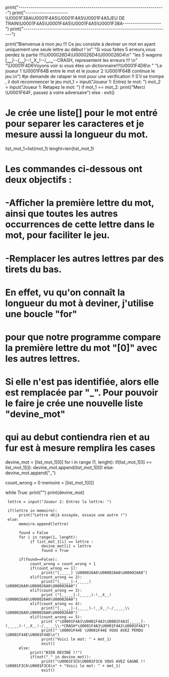 print("------------------------------------------------------------------------")
print("---------------------\U0001F38A\U0001F4A5\U0001F4A5\U0001F4A5JEU DE TRAIN\U0001F4A5\U0001F4A5\U0001F4A5\U0001F38A-------------------")
print("------------------------------------------------------------------------")

print("Bienvenue à mon jeu !!! Ce jeu consiste à deviner un mot en ayant uniquement une seule lettre au début ! \n"
      "Si vous faites 5 erreurs,vous perdez la partie !!!\U000026D4\U000026D4\U000026D4\n"
      "les 5 wagons [˳˳_˳˳]--(˳˳_˳˳)--!˳˳X˳˳!--/˳˳_˳˳\--CRASH, representent les erreurs !!! \n"
      "\U0001F4D6Voyons voir si vous êtes un dictionnaire!!!\U0001F4D6\n "
      "Le joueur 1 \U0001F64B entre le mot et le joueur 2 \U0001F64B  continue le jeu.\n")
#je demande de rataper le mot pour une verification !! S'il se trompe , il doit recommencer le jeu
mot_1 = input("Joueur 1: Entrez le mot: ")
mot_2 = input("Joueur 1: Retapez le mot: ")
if mot_1 == mot_2:
     print("Merci \U0001F64F, passez à votre adversaire")
else :
     exit()

# Je crée une liste[] pour le mot entré pour separer les caracteres et je mesure aussi la longueur du mot.
list_mot_1=list(mot_1)
lenght=len(list_mot_1)

# Les commandes ci-dessous ont deux objectifs :
# -Afficher la première lettre du mot, ainsi que toutes les autres occurrences de cette lettre dans le mot, pour faciliter le jeu.
# -Remplacer les autres lettres par des tirets du bas.
# En effet, vu qu'on connaît la longueur du mot à deviner, j'utilise une boucle "for"
# pour que notre programme compare la première lettre du mot "[0]" avec les autres lettres.
# Si elle n'est pas identifiée, alors elle est remplacée par "_". Pour pouvoir le faire je crée une nouvelle liste "devine_mot"
# qui au debut contiendra rien et au fur est à mesure remplira les cases

devine_mot = [list_mot_1[0]]
for i in range (1, lenght):
     if(list_mot_1[0] == list_mot_1[i]):
          devine_mot.append(list_mot_1[0])
     else:
          devine_mot.append("_")

count_wrong = 0
memoire = [list_mot_1[0]]

while True:
     print("")
     print(devine_mot)

     lettre = input("Joueur 2: Entrez la lettre: ")

     if(lettre in memoire):
          print("Lettre déjà essayée, essaie une autre !")
     else:
          memoire.append(lettre)

          found = False
          for i in range(1, lenght):
               if list_mot_1[i] == lettre :
                    devine_mot[i] = lettre
                    found = True

          if(found==False):
               count_wrong = count_wrong + 1
               if(count_wrong == 1):
                    print("[˳˳_˳˳] \U000026A0\U000026A0\U000026A0")
               elif(count_wrong == 2):
                    print("[˳˳_˳˳]-(˳˳_˳˳) \U000026A0\U000026A0\U000026A0")
               elif(count_wrong == 3):
                    print ("[˳˳_˳˳]-(˳˳_˳˳)-!˳˳X˳˳! \U000026A0\U000026A0\U000026A0")
               elif(count_wrong == 4):
                    print("[˳˳_˳˳]-(˳˳_˳˳)-!˳˳X˳˳!-/˳˳_˳˳\\ \U000026A0\U000026A0\U000026A0")
               elif(count_wrong == 5):
                    print ("\U0001F4A3\U0001F4A3\U0001F4A3[˳˳_˳˳]-(˳˳_˳˳)-!˳˳X˳˳!-/˳˳_˳˳\\-*CRASH*\U0001F4A3\U0001F4A3\U0001F4A3")
                    print(" \U0001F44E \U0001F44E VOUS AVEZ PERDU \U0001F44E\U0001F44E\n")
                    print("Voici le mot: " + mot_1)
                    exit()
          else:
               print("BIEN DEVINÉ !!")
               if(not("_" in devine_mot)):
                    print("\U0001F3C6\U0001F3C6 VOUS AVEZ GAGNE !! \U0001F3C6\U0001F3C6\n" + "Voici le mot: " + mot_1)
                    exit()
